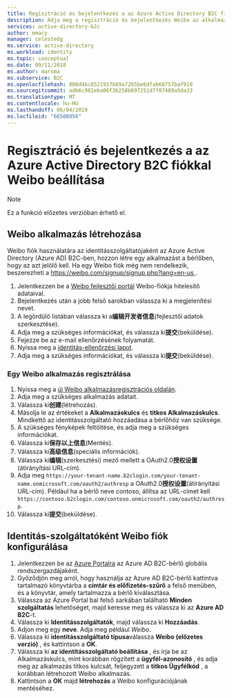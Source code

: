 ```yaml
---
title: Regisztráció és bejelentkezés a az Azure Active Directory B2C fiókkal Weibo beállítása |} A Microsoft Docs
description: Adja meg a regisztráció és bejelentkezés Weibo az alkalmazások az Azure Active Directory B2C fiókkal rendelkező ügyfelek számára.
services: active-directory-b2c
author: mmacy
manager: celestedg
ms.service: active-directory
ms.workload: identity
ms.topic: conceptual
ms.date: 09/11/2018
ms.author: marsma
ms.subservice: B2C
ms.openlocfilehash: 808d4bc8521917b89a7265be6dfab60757baf910
ms.sourcegitcommit: adb6c981eba06f3b258b697251d7f87489a5da33
ms.translationtype: MT
ms.contentlocale: hu-HU
ms.lasthandoff: 06/04/2019
ms.locfileid: "66508056"
---
```

# <a name="set-up-sign-up-and-sign-in-with-a-weibo-account-using-azure-active-directory-b2c"></a>Regisztráció és bejelentkezés a az Azure Active Directory B2C fiókkal Weibo beállítása

> [!NOTE]
> Ez a funkció előzetes verzióban érhető el.
> 

## <a name="create-a-weibo-application"></a>Weibo alkalmazás létrehozása

Weibo fiók használatára az identitásszolgáltatójaként az Azure Active Directory (Azure AD) B2C-ben, hozzon létre egy alkalmazást a bérlőben, hogy az azt jelölő kell. Ha egy Weibo fiók még nem rendelkezik, beszerezheti a [ https://weibo.com/signup/signup.php?lang=en-us ](https://weibo.com/signup/signup.php?lang=en-us).

1. Jelentkezzen be a [Weibo fejlesztői portál](https://open.weibo.com/) Weibo-fiókja hitelesítő adataival.
2. Bejelentkezés után a jobb felső sarokban válassza ki a megjelenítési nevet.
3. A legördülő listában válassza ki a**编辑开发者信息**(fejlesztői adatok szerkesztése).
4. Adja meg a szükséges információkat, és válassza ki**提交**(beküldése).
5. Fejezze be az e-mail ellenőrzésének folyamatát.
6. Nyissa meg a [identitás-ellenőrzési lapot](https://open.weibo.com/developers/identity/edit).
7. Adja meg a szükséges információkat, és válassza ki**提交**(beküldése).

### <a name="register-a-weibo-application"></a>Egy Weibo alkalmazás regisztrálása

1. Nyissa meg a [új Weibo alkalmazásregisztrációs oldalán](https://open.weibo.com/apps/new).
2. Adja meg a szükséges alkalmazás adatait.
3. Válassza ki**创建**(létrehozás).
4. Másolja le az értékeket a **Alkalmazáskulcs** és **titkos Alkalmazáskulcs**. Mindkettő az identitásszolgáltató hozzáadása a bérlőhöz van szüksége.
5. A szükséges fényképek feltöltése, és adja meg a szükséges információkat.
6. Válassza ki**保存以上信息**(Mentés).
7. Válassza ki**高级信息**(speciális információk).
8. Válassza ki**编辑**(szerkesztési) mező mellett a OAuth2.0**授权设置**(átirányítási URL-cím).
9. Adja meg `https://your-tenant-name.b2clogin.com/your-tenant-name.onmicrosoft.com/oauth2/authresp` a OAuth2.0**授权设置**(átirányítási URL-cím). Például ha a bérlő neve contoso, állítsa az URL-címet kell `https://contoso.b2clogin.com/contoso.onmicrosoft.com/oauth2/authresp`.
10. Válassza ki**提交**(beküldése).  

## <a name="configure-a-weibo-account-as-an-identity-provider"></a>Identitás-szolgáltatóként Weibo fiók konfigurálása

1. Jelentkezzen be az [Azure Portalra](https://portal.azure.com/) az Azure AD B2C-bérlő globális rendszergazdájaként.
2. Győződjön meg arról, hogy használja az Azure AD B2C-bérlő kattintva tartalmazó könyvtárba a **címtár és előfizetés-szűrő** a felső menüben, és a könyvtár, amely tartalmazza a bérlő kiválasztása.
3. Válassza az Azure Portal bal felső sarkában található **Minden szolgáltatás** lehetőséget, majd keresse meg és válassza ki az **Azure AD B2C**-t.
4. Válassza ki **Identitásszolgáltatók**, majd válassza ki **Hozzáadás**.
5. Adjon meg egy **neve**. Adja meg például *Weibo*.
6. Válassza ki **identitásszolgáltató típusa**válassza **Weibo (előzetes verzió)** , és kattintson a **OK**.
7. Válassza ki **az identitásszolgáltató beállítása** , és írja be az Alkalmazáskulcs, mint korábban rögzített a **ügyfél-azonosító** , és adja meg az alkalmazás titkos kulcsát, feljegyzett a **titkos Ügyfélkód** , a korábban létrehozott Weibo alkalmazás.
8. Kattintson a **OK** majd **létrehozás** a Weibo konfigurációjának mentéséhez.
